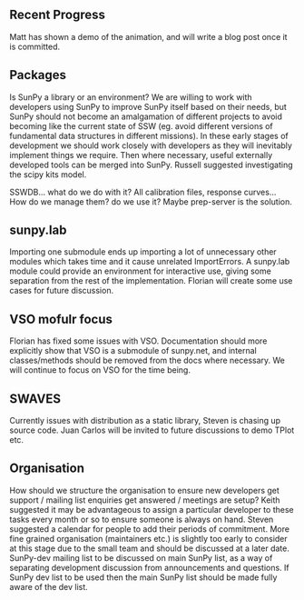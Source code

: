 ## Recent Progress
Matt has shown a demo of the animation, and will write a blog post once it is committed.

## Packages
Is SunPy a library or an environment? We are willing to work with developers using SunPy to improve SunPy itself based on their needs, but SunPy should not become an amalgamation of different projects to avoid becoming like the current state of SSW (eg. avoid different versions of fundamental data structures in different missions). In these early stages of development we should work closely with developers as they will inevitably implement things we require. Then where necessary, useful externally developed tools can be merged into SunPy. Russell suggested investigating the scipy kits model.

SSWDB... what do we do with it? All calibration files, response curves... How do we manage them? do we use it? Maybe prep-server is the solution.

## sunpy.lab
Importing one submodule ends up importing a lot of unnecessary other modules which takes time and it cause unrelated ImportErrors. A sunpy.lab module could provide an environment for interactive use, giving some separation from the rest of the implementation. Florian will create some use cases for future discussion.

## VSO mofulr focus
Florian has fixed some issues with VSO. Documentation should more explicitly show that VSO is a submodule of sunpy.net, and internal classes/methods should be removed from the docs where necessary. We will continue to focus on VSO for the time being.

## SWAVES
Currently issues with distribution as a static library, Steven is chasing up source code. Juan Carlos will be invited to future discussions to demo TPlot etc.

## Organisation
How should we structure the organisation to ensure new developers get support / mailing list enquiries get answered / meetings are setup? Keith suggested it may be advantageous to assign a particular developer to these tasks every month or so to ensure someone is always on hand. Steven suggested a calendar for people to add their periods of commitment. More fine grained organisation (maintainers etc.) is slightly too early to consider at this stage due to the small team and should be discussed at a later date. SunPy-dev mailing list to be discussed on main SunPy list, as a way of separating development discussion from announcements and questions. If SunPy dev list to be used then the main SunPy list should be made fully aware of the dev list.